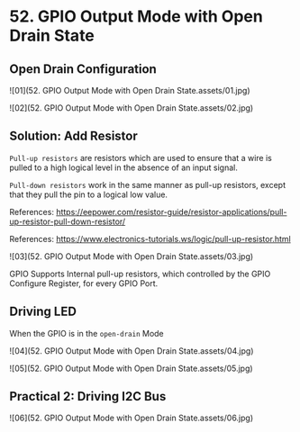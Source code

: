 # 52. GPIO Output Mode with Open Drain State



## Open Drain Configuration



![01](52. GPIO Output Mode with Open Drain State.assets/01.jpg)

![02](52. GPIO Output Mode with Open Drain State.assets/02.jpg)

## Solution: Add Resistor

`Pull-up resistors` are resistors which are used to ensure that a wire is pulled to a high logical level in the absence of an input signal.

`Pull-down resistors` work in the same manner as pull-up resistors, except that they pull the pin to a logical low value.

References: https://eepower.com/resistor-guide/resistor-applications/pull-up-resistor-pull-down-resistor/

References: https://www.electronics-tutorials.ws/logic/pull-up-resistor.html

![03](52. GPIO Output Mode with Open Drain State.assets/03.jpg)

GPIO Supports Internal pull-up resistors, which controlled by the GPIO Configure Register, for every GPIO Port.

## Driving LED

When the GPIO is in the `open-drain` Mode

![04](52. GPIO Output Mode with Open Drain State.assets/04.jpg)

![05](52. GPIO Output Mode with Open Drain State.assets/05.jpg)

## Practical 2: Driving I2C Bus

![06](52. GPIO Output Mode with Open Drain State.assets/06.jpg)